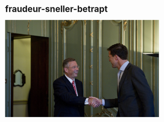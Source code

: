 # fraudeur-sneller-betrapt
![](https://github.com/nondejus/fraudeur-sneller-betrapt/blob/master/download%20(6).jpeg)
